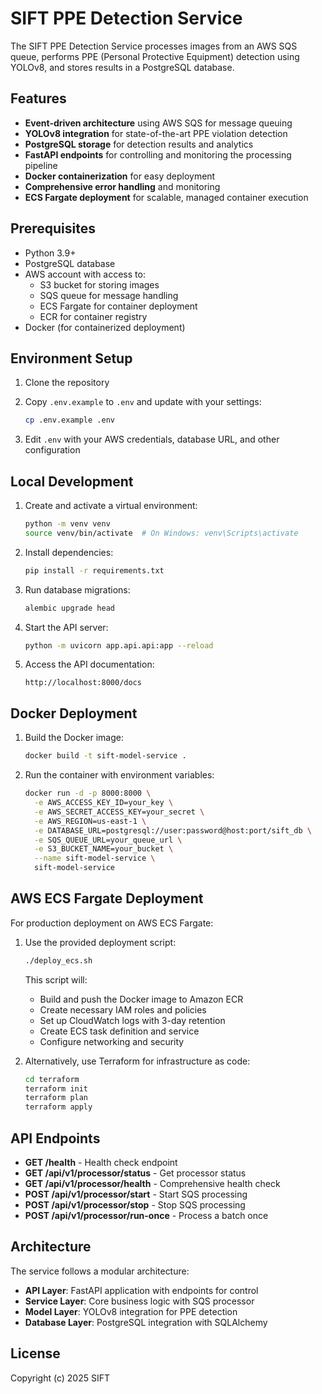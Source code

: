 # SIFT PPE Detection Service

The SIFT PPE Detection Service processes images from an AWS SQS queue, performs PPE (Personal Protective Equipment) detection using YOLOv8, and stores results in a PostgreSQL database.

## Features

- **Event-driven architecture** using AWS SQS for message queuing
- **YOLOv8 integration** for state-of-the-art PPE violation detection
- **PostgreSQL storage** for detection results and analytics
- **FastAPI endpoints** for controlling and monitoring the processing pipeline
- **Docker containerization** for easy deployment
- **Comprehensive error handling** and monitoring
- **ECS Fargate deployment** for scalable, managed container execution

## Prerequisites

- Python 3.9+
- PostgreSQL database
- AWS account with access to:
  - S3 bucket for storing images
  - SQS queue for message handling
  - ECS Fargate for container deployment
  - ECR for container registry
- Docker (for containerized deployment)

## Environment Setup

1. Clone the repository
2. Copy `.env.example` to `.env` and update with your settings:

   ```bash
   cp .env.example .env
   ```

3. Edit `.env` with your AWS credentials, database URL, and other configuration

## Local Development

1. Create and activate a virtual environment:

   ```bash
   python -m venv venv
   source venv/bin/activate  # On Windows: venv\Scripts\activate
   ```

2. Install dependencies:

   ```bash
   pip install -r requirements.txt
   ```

3. Run database migrations:

   ```bash
   alembic upgrade head
   ```

4. Start the API server:

   ```bash
   python -m uvicorn app.api.api:app --reload
   ```

5. Access the API documentation:

   ```plaintext
   http://localhost:8000/docs
   ```

## Docker Deployment

1. Build the Docker image:

   ```bash
   docker build -t sift-model-service .
   ```

2. Run the container with environment variables:

   ```bash
   docker run -d -p 8000:8000 \
     -e AWS_ACCESS_KEY_ID=your_key \
     -e AWS_SECRET_ACCESS_KEY=your_secret \
     -e AWS_REGION=us-east-1 \
     -e DATABASE_URL=postgresql://user:password@host:port/sift_db \
     -e SQS_QUEUE_URL=your_queue_url \
     -e S3_BUCKET_NAME=your_bucket \
     --name sift-model-service \
     sift-model-service
   ```

## AWS ECS Fargate Deployment

For production deployment on AWS ECS Fargate:

1. Use the provided deployment script:

   ```bash
   ./deploy_ecs.sh
   ```

   This script will:
   - Build and push the Docker image to Amazon ECR
   - Create necessary IAM roles and policies
   - Set up CloudWatch logs with 3-day retention
   - Create ECS task definition and service
   - Configure networking and security

2. Alternatively, use Terraform for infrastructure as code:

   ```bash
   cd terraform
   terraform init
   terraform plan
   terraform apply
   ```

## API Endpoints

- **GET /health** - Health check endpoint
- **GET /api/v1/processor/status** - Get processor status
- **GET /api/v1/processor/health** - Comprehensive health check
- **POST /api/v1/processor/start** - Start SQS processing
- **POST /api/v1/processor/stop** - Stop SQS processing
- **POST /api/v1/processor/run-once** - Process a batch once

## Architecture

The service follows a modular architecture:

- **API Layer**: FastAPI application with endpoints for control
- **Service Layer**: Core business logic with SQS processor
- **Model Layer**: YOLOv8 integration for PPE detection
- **Database Layer**: PostgreSQL integration with SQLAlchemy

## License

Copyright (c) 2025 SIFT
